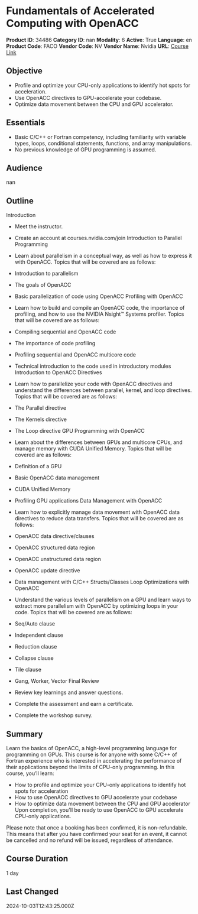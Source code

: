 # Fundamentals of Accelerated Computing with OpenACC

**Product ID**: 34486
**Category ID**: nan
**Modality**: 6
**Active**: True
**Language**: en
**Product Code**: FACO
**Vendor Code**: NV
**Vendor Name**: Nvidia
**URL**: [Course Link](https://www.fastlaneus.com/course/nv-faco)

## Objective
- Profile and optimize your CPU-only applications to identify hot spots for acceleration.
- Use OpenACC directives to GPU-accelerate your codebase.
- Optimize data movement between the CPU and GPU accelerator.

## Essentials
- Basic C/C++ or Fortran competency, including familiarity with variable types, loops, conditional statements, functions, and array manipulations.
- No previous knowledge of GPU programming is assumed.

## Audience
nan

## Outline
Introduction	



- Meet the instructor.
- Create an account at courses.nvidia.com/join
Introduction to Parallel Programming	



- Learn about parallelism in a conceptual way, as well as how to express it with OpenACC. Topics that will be covered are as follows:
- Introduction to parallelism
- The goals of OpenACC
- Basic parallelization of code using OpenACC
Profiling with OpenACC	



- Learn how to build and compile an OpenACC code, the importance of profiling, and how to use the NVIDIA Nsight™ Systems profiler. Topics that will be covered are as follows:
- Compiling sequential and OpenACC code
- The importance of code profiling
- Profiling sequential and OpenACC multicore code
- Technical introduction to the code used in introductory modules
Introduction to OpenACC Directives	



- Learn how to parallelize your code with OpenACC directives and understand the differences between parallel, kernel, and loop directives. Topics that will be covered are as follows:
- The Parallel directive
- The Kernels directive
- The Loop directive
GPU Programming with OpenACC	



- Learn about the differences between GPUs and multicore CPUs, and manage memory with CUDA Unified Memory. Topics that will be covered are as follows:
- Definition of a GPU
- Basic OpenACC data management
- CUDA Unified Memory
- Profiling GPU applications
Data Management with OpenACC	



- Learn how to explicitly manage data movement with OpenACC data directives to reduce data transfers. Topics that will be covered are as follows:
- OpenACC data directive/clauses
- OpenACC structured data region
- OpenACC unstructured data region
- OpenACC update directive
- Data management with C/C++ Structs/Classes
Loop Optimizations with OpenACC	



- Understand the various levels of parallelism on a GPU and learn ways to extract more parallelism with OpenACC by optimizing loops in your code. Topics that will be covered are as follows:
- Seq/Auto clause
- Independent clause
- Reduction clause
- Collapse clause
- Tile clause
- Gang, Worker, Vector
Final Review	



- Review key learnings and answer questions.
- Complete the assessment and earn a certificate.
- Complete the workshop survey.

## Summary
Learn the basics of OpenACC, a high-level programming language for programming on GPUs. This course is for anyone with some C/C++ of Fortran experience who is interested in accelerating the performance of their applications beyond the limits of CPU-only programming. In this course, you’ll learn: 



- How to profile and optimize your CPU-only applications to identify hot spots for acceleration
- How to use OpenACC directives to GPU accelerate your codebase
- How to optimize data movement between the CPU and GPU accelerator
Upon completion, you'll be ready to use OpenACC to GPU accelerate CPU-only applications.

Please note that once a booking has been confirmed, it is non-refundable. This means that after you have confirmed your seat for an event, it cannot be cancelled and no refund will be issued, regardless of attendance.

## Course Duration
1 day

## Last Changed
2024-10-03T12:43:25.000Z
